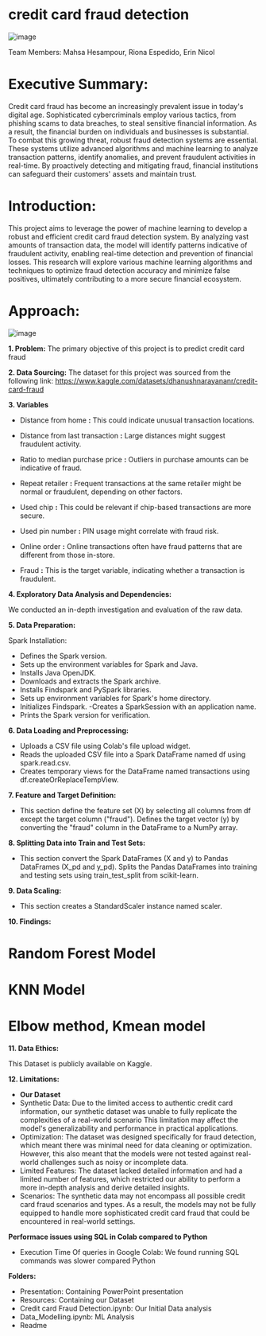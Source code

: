 # credit card fraud detection

![image](https://github.com/user-attachments/assets/32cce6b1-83bc-41da-8843-7e4f8510ce98)




Team Members: Mahsa Hesampour, Riona Espedido, Erin Nicol

# Executive Summary:

Credit card fraud has become an increasingly prevalent issue in today's digital age.
Sophisticated cybercriminals employ various tactics, from phishing scams to data breaches, to steal sensitive financial information. As a result, the financial burden on individuals and businesses is substantial. To combat this growing threat, robust fraud detection systems are essential. These systems utilize advanced algorithms and machine learning to analyze transaction patterns, identify anomalies, and prevent fraudulent activities in real-time. By proactively detecting and mitigating fraud, financial institutions can safeguard their customers' assets and maintain trust.  

# Introduction:
 
This project aims to leverage the power of machine learning to develop a robust and efficient credit card fraud detection system. By analyzing vast amounts of transaction data, the model will identify patterns indicative of fraudulent activity, enabling real-time detection and prevention of financial losses. This research will explore various machine learning algorithms and techniques to optimize fraud detection accuracy and minimize false positives, ultimately contributing to a more secure financial ecosystem.

# Approach:

![image](https://github.com/user-attachments/assets/b68a7a9e-5ab4-42f8-8380-835a0aa91f84)

**1. Problem:**
The primary objective of this project is to predict credit card fraud

**2. Data Sourcing:**
The dataset for this project was sourced from the following link:
https://www.kaggle.com/datasets/dhanushnarayananr/credit-card-fraud

**3. Variables**

- Distance from home **:** This could indicate unusual transaction locations.

- Distance from last transaction **:** Large distances might suggest fraudulent activity.

- Ratio to median purchase price **:** Outliers in purchase amounts can be indicative of fraud.

- Repeat retailer **:** Frequent transactions at the same retailer might be normal or fraudulent, depending on other factors.

- Used chip **:** This could be relevant if chip-based transactions are more secure.

- Used pin number **:** PIN usage might correlate with fraud risk.

- Online order **:** Online transactions often have fraud patterns that are different from those in-store.

- Fraud **:** This is the target variable, indicating whether a transaction is fraudulent.

**4. Exploratory Data Analysis and Dependencies:**

We conducted an in-depth investigation and evaluation of the raw data. 


**5. Data Preparation:**

Spark Installation:

- Defines the Spark version.
- Sets up the environment variables for Spark and Java.
- Installs Java OpenJDK.
- Downloads and extracts the Spark archive.
- Installs Findspark and PySpark libraries.
- Sets up environment variables for Spark's home directory.
- Initializes Findspark.
 -Creates a SparkSession with an application name.
- Prints the Spark version for verification.

**6. Data Loading and Preprocessing:**

- Uploads a CSV file using Colab's file upload widget.
- Reads the uploaded CSV file into a Spark DataFrame named df using spark.read.csv.
- Creates temporary views for the DataFrame named transactions using df.createOrReplaceTempView.
  
**7. Feature and Target Definition:**

- This section define the feature set (X) by selecting all columns from df except the target column ("fraud").
Defines the target vector (y) by converting the "fraud" column in the DataFrame to a NumPy array.

**8. Splitting Data into Train and Test Sets:**

- This section convert the Spark DataFrames (X and y) to Pandas DataFrames (X_pd and y_pd).
Splits the Pandas DataFrames into training and testing sets using train_test_split from scikit-learn.

**9. Data Scaling:**

- This section creates a StandardScaler instance named scaler.


**10. Findings:**

# Random Forest Model
# KNN Model
# Elbow method, Kmean model

**11. Data Ethics:**

This Dataset is publicly available on Kaggle.

**12. Limitations:**
- **Our Dataset**
- Synthetic Data: Due to the limited access to authentic credit card information, our synthetic dataset was unable to fully replicate the complexities of a real-world scenario This limitation may affect the model's generalizability and performance in practical applications.
- Optimization: The dataset was designed specifically for fraud detection, which meant there was minimal need for data cleaning or optimization. However, this also meant that the models were not tested against real-world challenges such as noisy or incomplete data.
- Limited Features: The dataset lacked detailed information and had a limited number of features, which restricted our ability to perform a more in-depth analysis and derive detailed insights.
- Scenarios: The synthetic data may not encompass all possible credit card fraud scenarios and types. As a result, the models may not be fully equipped to handle more sophisticated credit card fraud that could be encountered in real-world settings.

**Performace issues using SQL in Colab compared to Python** 
- Execution Time Of  queries in Google Colab: We found running SQL commands was slower compared Python  

    

**Folders:**

- Presentation: Containing PowerPoint presentation
- Resources: Containing our Dataset
- Credit card Fraud Detection.ipynb: Our Initial Data analysis
- Data_Modelling.ipynb: ML Analysis
- Readme





